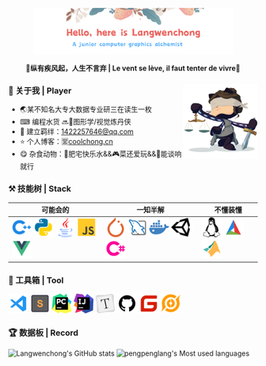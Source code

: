 <p align="center"><img width="80%" src="./img/banner.png" /></a></p>

**<p align="center">📢纵有疾风起，人生不言弃 | Le vent se lève, il faut tenter de vivre🏃<p>**
<div>
    <img src="./img/githubavatar.jfif" alt="githubavatar" width="30%" align="right"/>
    
### 👋 关于我 | Player

- 🌏️某不知名大专大数据专业研三在读生一枚
- ⌨ 编程水货 🔜🧙图形学/视觉炼丹侠
- 💬 建立羁绊：1422257646@qq.com
- ⭐ 个人博客：🈺[coolchong.cn](https://coolchong.cn)
- 😋 杂食动物：🥤肥宅快乐水&&🎮️菜还爱玩&&🎸能谈响就行
</div>

### ⚒️ 技能树 | Stack

| 可能会的                                                     | 一知半解                                                     | 不懂装懂                                                     |
| ------------------------------------------------------------ | ------------------------------------------------------------ | ------------------------------------------------------------ |
| <code><img height="40" alt="cpp" src="./img/cpp.svg"></code> <code><img height="40" alt="python" src="./img/python.svg"></code> <code><img height="40" alt="java" src="./img/java.svg"></code> <code><img height="40" alt="js" src="./img/js.svg"></code> <code><img height="40" alt="vue" src="./img/vue.svg"></code> | <code><img height="40" alt="pytorch" src="./img/pytorch.svg"></code> <code><img height="40" alt="mysql" src="./img/mysql.svg"></code> <code><img height="40" alt="docker" src="./img/docker.svg"></code> <code><img height="40" alt="docker" src="./img/unity.svg"></code> <code><img height="40" alt="docker" src="./img/cs.svg"></code>| <code><img height="40" alt="linux" src="./img/linux.svg"></code> <code><img height="40" alt="cmake" src="./img/cmake.svg"></code> <code><img height="40" alt="matlab" src="./img/matlab.svg"></code> |

### 🧰 工具箱 | Tool

<code><img height="40" alt="vscode" src="./img/vscode.svg"></code>
<code><img height="40" alt="sublime" src="./img/sublime.svg"></code>
<code><img height="40" alt="pycharm" src="./img/pycharm.svg"></code>
<code><img height="40" alt="idea" src="./img/Idea.svg"></code>
<code><img height="40" alt="typora" src="./img/typora.svg"></code>
<code><img height="40" alt="github" src="./img/github.svg"></code>
<code><img height="40" alt="gitee" src="./img/gitee.svg"></code>
<code><img height="40" alt="wangzhe" src="./img/wangzhe.svg"></code>

### 🏆 数据板 | Record

![Langwenchong's GitHub stats](https://github-readme-stats.vercel.app/api?username=Langwenchong&count_private=true&show_icons=true&theme=flag-india&show_owner=true)
![pengpenglang's Most used languages](https://github-readme-stats.vercel.app/api/top-langs/?username=Langwenchong&layout=compact&hide_border=true&langs_count=10&hide=html)


